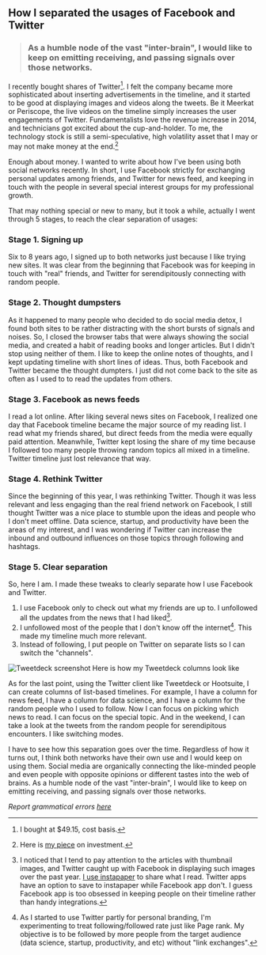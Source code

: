 ## How I separated the usages of Facebook and Twitter

> ### As a humble node of the vast "inter-brain", I would like to keep on emitting receiving, and passing signals over those networks.

I recently bought shares of Twitter[^twitter]. I felt the company became more
sophisticated about inserting advertisements in the timeline, and it started
to be good at displaying images and videos along the tweets. Be it Meerkat or
Periscope, the live videos on the timeline simply increases the user engagements
of Twitter. Fundamentalists love the revenue increase in 2014, and technicians
got excited about the cup-and-holder. To me, the technology stock is still a
semi-speculative, high volatility asset that I may or may not make money at the
end.[^investment]

Enough about money. I wanted to write about how I've been using both social
networks recently. In short, I use Facebook strictly for exchanging personal
updates among friends, and Twitter for news feed, and keeping in touch with the
people in several special interest groups for my professional growth.

That may nothing special or new to many, but it took a while, actually I went
through 5 stages, to reach the clear separation of usages:

### Stage 1. Signing up

Six to 8 years ago, I signed up to both networks just because I like trying
new sites. It was clear from the beginning that Facebook was for keeping in
touch with "real" friends, and Twitter for serendipitously connecting with
random people.

### Stage 2. Thought dumpsters

As it happened to many people who decided to do social media detox, I found
both sites to be rather distracting with the short bursts of signals and
noises. So, I closed the browser tabs that were always showing the social
media, and created a habit of reading books and longer articles. But I didn't
stop using neither of them. I like to keep the online notes of thoughts, and I
kept updating timeline with short lines of ideas. Thus, both Facebook and
Twitter became the thought dumpters. I just did not come back to the
site as often as I used to to read the updates from others.

### Stage 3. Facebook as news feeds

I read a lot online. After liking several news sites on Facebook, I realized
one day that Facebook timeline became the major source of my reading list. I
read what my friends shared, but direct feeds from the media were equally paid
attention.  Meanwhile, Twitter kept losing the share of my time because I
followed too many people throwing random topics all mixed in a timeline. Twitter
timeline just lost relevance that way.

### Stage 4. Rethink Twitter

Since the beginning of this year, I was rethinking Twitter. Though it was less
relevant and less engaging than the real friend network on Facebook, I still
thought Twitter was a nice place to stumble upon the ideas and people who I
don't meet offline. Data science, startup, and productivity have been the areas
of my interest, and I was wondering if Twitter can increase the inbound and
outbound influences on those topics through following and hashtags.

### Stage 5. Clear separation

So, here I am. I made these tweaks to clearly separate how I use Facebook and
Twitter.

1. I use Facebook only to check out what my friends are up to. I unfollowed
all the updates from the news that I had liked[^news].
2. I unfollowed most of the people that I don't know off the internet[^follow].
This made my timeline much more relevant.
3. Instead of following, I put people on Twitter on separate lists so I can
switch the "channels".

![Tweetdeck screenshot](https://farm9.staticflickr.com/8705/16383994684_8857016d7b_c.jpg)
Here is how my Tweetdeck columns look like

As for the last point, using the Twitter client like Tweetdeck or Hootsuite, I
can create columns of list-based timelines. For example, I have a column
for news feed, I have a column for data science, and I have a column for the
random people who I used to follow. Now I can focus on picking which news
to read. I can focus on the special topic. And in the weekend, I can take
a look at the tweets from the random people for serendipitous encounters. I
like switching modes.

I have to see how this separation goes over the time. Regardless of how it turns
out, I think both networks have their own use and I would keep on using them.
Social media are organically connecting the like-minded people and even people
with opposite opinions or different tastes into the web of brains. As a humble
node of the vast "inter-brain", I would like to keep on emitting receiving, and
passing signals over those networks.

*Report grammatical errors [here](https://github.com/daigotanaka/essays/pull/10/files?diff=unified)*

[^twitter]: I bought at $49.15, cost basis.
[^investment]: Here is [my piece](http://www.daigotanaka.org/two-percent-rule/) on investment.
[^news]: I noticed that I tend to pay attention to the articles with thumbnail images, and Twitter caught up with Facebook in displaying such images over the past year. [I use instapaper](http://www.daigotanaka.org/read-share-tools/) to share what I read. Twitter apps have an option to save to instapaper while Facebook app don't. I guess Facebook app is too obsessed in keeping people on their timeline rather than handy integrations.
[^follow]: As I started to use Twitter partly for personal branding, I'm experimenting to treat following/followed rate just like Page rank. My objective is to be followed by more people from the target audience (data science, startup, productivity, and etc) without "link exchanges".
